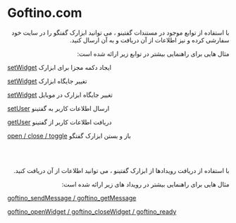 # Goftino.com

<div dir='rtl'>
<p>
با استفاده از توابع موجود در مستندات گفتینو ، می توانید ابزارک گفتگو را در سایت خود سفارشی کرده و نیز اطلاعات از آن دریافت و به آن ارسال کنید.
</p>
  <p>
مثال هایی برای راهنمایی بیشتر در توابع زیر ارائه شده است:
</p>
  </div>
<div dir='ltr'>
  
[setWidget](setWidget.html)
ایجاد دکمه مجزا برای ابزارک


[setWidget](setWidget-position.html)
تغییر جایگاه ابزارک

[setWidget](setWidget-position-mobile.html)
تغییر جایگاه ابزارک در موبایل


[setUser](setUser.html)
ارسال اطلاعات کاربر به گفتینو


[getUser](getUser.html)
دریافت اطلاعات کاربر از گفتینو


[open / close / toggle](open_close_toggle.html)
باز و بستن ابزارک گفتگو


</div>

<br><br>

<div dir='rtl'>
<p>
با استفاده از دریافت رویدادها از ابزارک گفتینو ، می توانید اطلاعات از آن دریافت کنید.
</p>
  <p>
مثال هایی برای راهنمایی بیشتر در رویداد های زیر ارائه شده است:
</p>
  </div>
<div dir='ltr'>
  
[goftino_sendMessage / goftino_getMessage](events.html)

[goftino_openWidget / goftino_closeWidget / goftino_ready](events.html)

</div>
